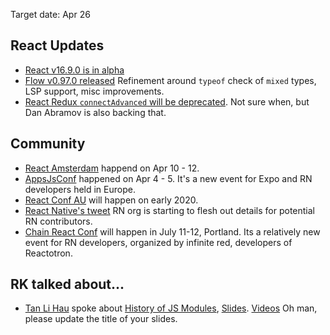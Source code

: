 Target date: Apr 26

React Updates
---
- [React v16.9.0 is in alpha](https://github.com/facebook/react/releases/tag/v16.9.0-alpha.0) 
- [Flow v0.97.0 released](https://github.com/facebook/flow/releases/tag/v0.97.0) Refinement around `typeof` check of `mixed` types, LSP support, misc improvements.
- [React Redux `connectAdvanced` will be deprecated](https://github.com/reduxjs/react-redux/issues/1236). Not sure when, but Dan Abramov is also backing that.

Community
---
- [React Amsterdam](https://react.amsterdam/) happend on Apr 10 - 12.
- [AppsJsConf](https://appjs.co/) happened on Apr 4 - 5. It's a new event for Expo and RN developers held in Europe.
- [React Conf AU](https://reactconf.com.au/) will happen on early 2020.
- [React Native's tweet](https://twitter.com/reactnative/status/1118548423018467331) RN org is starting to flesh out details for potential RN contributors.
- [Chain React Conf](https://infinite.red/ChainReactConf) will happen in July 11-12, Portland. Its a relatively new event for RN developers, organized by infinite red, developers of Reactotron.

RK talked about...
---
- [Tan Li Hau](https://twitter.com/tanhauhau) spoke about [History of JS Modules](https://github.com/Shopee/react-knowledgeable/issues/83), [Slides](https://slides.com/tanhauhau/deck-9#/). [Videos](https://www.youtube.com/watch?v=ypKvaCtMOck)  Oh man, please update the title of your slides.

